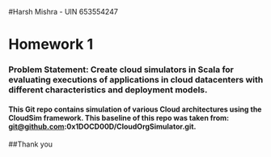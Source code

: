 #Harsh Mishra - UIN 653554247

# Homework 1

### Problem Statement: Create cloud simulators in Scala for evaluating executions of applications in cloud datacenters with different characteristics and deployment models.

#### This Git repo contains simulation of various Cloud architectures using the CloudSim framework. This baseline of this repo was taken from: git@github.com:0x1DOCD00D/CloudOrgSimulator.git.

##Thank you